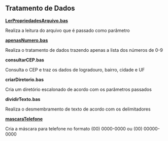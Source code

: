 ## **Tratamento de Dados**

[**LerPropriedadesArquivo.bas**](https://github.com/SamuelOliveiraBRA/vba/blob/main/funcoes/tratamento_de_dados/LerPropriedadesArquivo.bas)

Realiza a leitura do arquivo que é passado como parâmetro

[**apenasNumero.bas**](https://github.com/SamuelOliveiraBRA/vba/blob/main/funcoes/tratamento_de_dados/apenasNumero.bas)

Realiza o tratamento de dados trazendo apenas a lista dos números de 0-9


**consultarCEP.bas**

Consulta o CEP e traz os dados de logradouro, bairro, cidade e UF


**criarDiretorio.bas**

Cria um diretório escalonado de acordo com os parâmetros passados


**dividirTexto.bas**

Realiza o desmembramento de texto de acordo com os delimitadores

[**mascaraTelefone**](https://github.com/SamuelOliveiraBRA/vba/blob/main/funcoes/tratamento_de_dados/MascaraTelefone)

Cria a máscara para telefone no formato (00) 0000-0000 ou (00) 00000-0000

